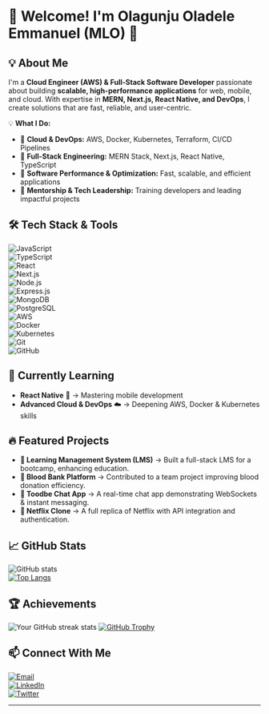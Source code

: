 # 🚀 Welcome! I'm Olagunju Oladele Emmanuel (MLO) 👋  

## 💡 About Me  
I'm a **Cloud Engineer (AWS) & Full-Stack Software Developer** passionate about building **scalable, high-performance applications** for web, mobile, and cloud. With expertise in **MERN, Next.js, React Native, and DevOps**, I create solutions that are fast, reliable, and user-centric.  

💡 **What I Do:**  
- 🔹 **Cloud & DevOps:** AWS, Docker, Kubernetes, Terraform, CI/CD Pipelines  
- 🔹 **Full-Stack Engineering:** MERN Stack, Next.js, React Native, TypeScript  
- 🔹 **Software Performance & Optimization:** Fast, scalable, and efficient applications  
- 🔹 **Mentorship & Tech Leadership:** Training developers and leading impactful projects  

## 🛠️ Tech Stack & Tools  
![JavaScript](https://img.shields.io/badge/Code-JavaScript-informational?style=flat&logo=javascript)  
![TypeScript](https://img.shields.io/badge/Code-TypeScript-informational?style=flat&logo=typescript)  
![React](https://img.shields.io/badge/Code-React-informational?style=flat&logo=react)  
![Next.js](https://img.shields.io/badge/Code-Next.js-informational?style=flat&logo=next.js)  
![Node.js](https://img.shields.io/badge/Code-Node.js-informational?style=flat&logo=node.js)  
![Express.js](https://img.shields.io/badge/Code-Express.js-informational?style=flat&logo=express)  
![MongoDB](https://img.shields.io/badge/Database-MongoDB-informational?style=flat&logo=mongodb)  
![PostgreSQL](https://img.shields.io/badge/Database-PostgreSQL-informational?style=flat&logo=postgresql)  
![AWS](https://img.shields.io/badge/Cloud-AWS-informational?style=flat&logo=amazonaws)  
![Docker](https://img.shields.io/badge/DevOps-Docker-informational?style=flat&logo=docker)  
![Kubernetes](https://img.shields.io/badge/DevOps-Kubernetes-informational?style=flat&logo=kubernetes)  
![Git](https://img.shields.io/badge/Tools-Git-informational?style=flat&logo=git)  
![GitHub](https://img.shields.io/badge/Tools-GitHub-informational?style=flat&logo=github)  

## 🌱 Currently Learning  
- **React Native** 📱 → Mastering mobile development  
- **Advanced Cloud & DevOps** ☁️ → Deepening AWS, Docker & Kubernetes skills  

## 🔥 Featured Projects  
- **🚀 Learning Management System (LMS)** → Built a full-stack LMS for a bootcamp, enhancing education.  
- **🏥 Blood Bank Platform** → Contributed to a team project improving blood donation efficiency.  
- **💬 Toodbe Chat App** → A real-time chat app demonstrating WebSockets & instant messaging.  
- **🎥 Netflix Clone** → A full replica of Netflix with API integration and authentication.  

## 📈 GitHub Stats  
![GitHub stats](https://github-readme-stats.vercel.app/api?username=MLO-OLAGUNJU&show_icons=true&theme=radical)  
[![Top Langs](https://github-readme-stats.vercel.app/api/top-langs/?username=MLO-OLAGUNJU&layout=compact&theme=radical)](https://github.com/MLO-OLAGUNJU)  

## 🏆 Achievements  
![Your GitHub streak stats](https://github-readme-streak-stats.herokuapp.com/?user=MLO-OLAGUNJU&theme=radical)
[![GitHub Trophy](https://github-profile-trophy.vercel.app/?username=MLO-OLAGUNJU&theme=onedark)](https://github.com/ryo-ma/github-profile-trophy)  

## 📫 Connect With Me  
[![Email](https://img.shields.io/badge/Email-D14836?style=flat&logo=gmail&logoColor=white)](mailto:oladeleemmanuelolagunju@gmail.com)  
[![LinkedIn](https://img.shields.io/badge/LinkedIn-0077B5?style=flat&logo=linkedin&logoColor=white)](https://www.linkedin.com/in/mlo-olagunju/)  
[![Twitter](https://img.shields.io/badge/Twitter-1DA1F2?style=flat&logo=twitter&logoColor=white)](https://twitter.com/mlo_olagunju)  

---

